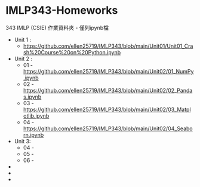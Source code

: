 # IMLP343-Homeworks
343 IMLP (CSIE) 作業資料夾 - 僅列ipynb檔

* Unit 1 : 
  * https://github.com/ellen25719/IMLP343/blob/main/Unit01/Unit01_Crash%20Course%20on%20Python.ipynb
* Unit 2 :
  * 01 - https://github.com/ellen25719/IMLP343/blob/main/Unit02/01_NumPy.ipynb
  * 02 - https://github.com/ellen25719/IMLP343/blob/main/Unit02/02_Pandas.ipynb
  * 03 - https://github.com/ellen25719/IMLP343/blob/main/Unit02/03_Matplotlib.ipynb
  * 04 - https://github.com/ellen25719/IMLP343/blob/main/Unit02/04_Seaborn.ipynb
* Unit 3:
  * 04 - 
  * 05 - 
  * 06 - 
*
*
*



